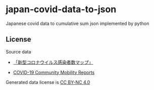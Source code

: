 # japan-covid-data-to-json

Japanese covid data to cumulative sum json implemented by python

## License

Source data

- [「新型コロナウイルス感染者数マップ」](https://jag-japan.com/covid19map-readme/)

- [COVID-19 Community Mobility Reports](https://www.google.com/covid19/mobility/)

Generated data license is [CC BY-NC 4.0](https://creativecommons.org/licenses/by-nc/4.0/deed)
